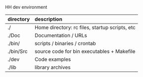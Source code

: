 HH dev environment

| directory | description |
|:-|:-|
| ./ | Home directory: rc files, startup scripts, etc |
| ./Doc | Documentation / URLs |
| ./bin/ | scripts / binaries / crontab |
| ./bin/Src | source code for bin executables + Makefile |
| ./dev | Code examples |
| ./lib | library archives |
